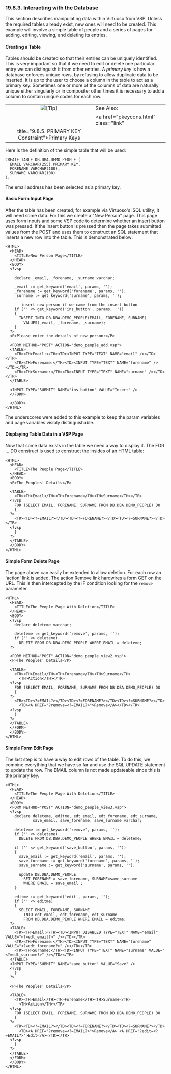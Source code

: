 <div>

<div>

<div>

<div>

### 19.8.3. Interacting with the Database

</div>

</div>

</div>

This section describes manipulating data within Virtuoso from VSP.
Unless the required tables already exist, new ones will need to be
created. This example will involve a simple table of people and a series
of pages for adding, editing, viewing, and deleting its entries.

<div>

<div>

<div>

<div>

#### Creating a Table

</div>

</div>

</div>

Tables should be created so that their entries can be uniquely
identified. This is very important so that if we need to edit or delete
one particular entry we can distinguish it from other entries. A
<span class="emphasis">*primary key*</span> is how a database enforces
unique rows, by refusing to allow duplicate data to be inserted. It is
up to the user to choose a column in the table to act as a primary key.
Sometimes one or more of the columns of data are naturally unique either
singularly or in composite; other times it is necessary to add a column
to contain unique codes for each row.

<div>

|                            |                                                        |
|:--------------------------:|:-------------------------------------------------------|
| ![\[Tip\]](images/tip.png) | See Also:                                              |
|                            | <a href="pkeycons.html" class="link"                   
                              title="9.8.5. PRIMARY KEY Constraint">Primary Keys</a>  |

</div>

Here is the definition of the simple table that will be used:

``` programlisting
CREATE TABLE DB.DBA.DEMO_PEOPLE (
  EMAIL VARCHAR(255) PRIMARY KEY,
  FORENAME VARCHAR(100),
  SURNAME VARCHAR(100)
);
```

The email address has been selected as a primary key.

</div>

<div>

<div>

<div>

<div>

#### Basic Form Input Page

</div>

</div>

</div>

After the table has been created; for example via Virtuoso's iSQL
utility; it will need some data. For this we create a "New Person" page.
This page uses form inputs and some VSP code to determine whether an
insert button was pressed. If the insert button is pressed then the page
takes submitted values from the POST and uses them to construct an SQL
statement that inserts a new row into the table. This is demonstrated
below:

``` programlisting
<HTML>
  <HEAD>
    <TITLE>New Person Page</TITLE>
  </HEAD>
  <BODY>
  <?vsp

    declare _email, _forename, _surname varchar;

    _email := get_keyword('email', params, '');
    _forename := get_keyword('forename', params, '');
    _surname := get_keyword('surname', params, '');

    -- insert new person if we came from the insert button
    if ('' <> get_keyword('ins_button', params, ''))
    {
      INSERT INTO DB.DBA.DEMO_PEOPLE(EMAIL, FORENAME, SURNAME)
        VALUES(_email, _forename, _surname);
    }
  ?>
  <P>Please enter the details of new person:</P>

  <FORM METHOD="POST" ACTION="demo_people_add.vsp">
  <TABLE>
    <TR><TH>Email:</TH><TD><INPUT TYPE="TEXT" NAME="email" /></TD></TR>
    <TR><TH>Forename:</TH><TD><INPUT TYPE="TEXT" NAME="forename" /></TD></TR>
    <TR><TH>Surname:</TH><TD><INPUT TYPE="TEXT" NAME="surname" /></TD></TR>
  </TABLE>

  <INPUT TYPE="SUBMIT" NAME="ins_button" VALUE="Insert" />
  </FORM>

  </BODY>
</HTML>
```

The underscores were added to this example to keep the param variables
and page variables visibly distinguishable.

</div>

<div>

<div>

<div>

<div>

#### Displaying Table Data in a VSP Page

</div>

</div>

</div>

Now that some data exists in the table we need a way to display it. The
FOR ... DO construct is used to construct the insides of an HTML table:

``` programlisting
<HTML>
  <HEAD>
    <TITLE>The People Page</TITLE>
  </HEAD>
  <BODY>
  <P>The Peoples' Details</P>

  <TABLE>
    <TR><TH>Email</TH><TH>Forename</TH><TH>Surname</TH></TR>
  <?vsp
    FOR (SELECT EMAIL, FORENAME, SURNAME FROM DB.DBA.DEMO_PEOPLE) DO
    {
  ?>
    <TR><TD><?=EMAIL?></TD><TD><?=FORENAME?></TD><TD><?=SURNAME?></TD></TR>
  <?vsp
    }
  ?>
  </TABLE>
  </BODY>
</HTML>
```

</div>

<div>

<div>

<div>

<div>

#### Simple Form Delete Page

</div>

</div>

</div>

The page above can easily be extended to allow deletion. For each row an
'action' link is added. The action Remove link hardwires a form GET on
the URL. This is then intercepted by the IF condition looking for the
*`remove`* parameter.

``` programlisting
<HTML>
  <HEAD>
    <TITLE>The People Page With Deletion</TITLE>
  </HEAD>
  <BODY>
  <?vsp
    declare deleteme varchar;

    deleteme := get_keyword('remove', params, '');
    if ('' <> deleteme)
      DELETE FROM DB.DBA.DEMO_PEOPLE WHERE EMAIL = deleteme;
  ?>

  <FORM METHOD="POST" ACTION="demo_people_view2.vsp">
  <P>The Peoples' Details</P>

  <TABLE>
    <TR><TH>Email</TH><TH>Forename</TH><TH>Surname</TH>
      <TH>Action</TH></TR>
  <?vsp
    FOR (SELECT EMAIL, FORENAME, SURNAME FROM DB.DBA.DEMO_PEOPLE) DO
    {
  ?>
    <TR><TD><?=EMAIL?></TD><TD><?=FORENAME?></TD><TD><?=SURNAME?></TD>
      <TD><A HREF="?remove=<?=EMAIL?>">Remove</A></TD></TR>
  <?vsp
    }
  ?>
  </TABLE>
  </FORM>
  </BODY>
</HTML>
```

</div>

<div>

<div>

<div>

<div>

#### Simple Form Edit Page

</div>

</div>

</div>

The last step is to have a way to edit rows of the table. To do this, we
combine everything that we have so far and use the SQL UPDATE statement
to update the row. The EMAIL column is not made updateable since this is
the primary key.

``` programlisting
<HTML>
  <HEAD>
    <TITLE>The People Page With Deletion</TITLE>
  </HEAD>
  <BODY>
  <FORM METHOD="POST" ACTION="demo_people_view3.vsp">
  <?vsp
    declare deleteme, editme, edt_email, edt_forename, edt_surname,
            save_email, save_forename, save_surname varchar;

    deleteme := get_keyword('remove', params, '');
    if ('' <> deleteme)
      DELETE FROM DB.DBA.DEMO_PEOPLE WHERE EMAIL = deleteme;

    if ('' <> get_keyword('save_button', params, ''))
    {
      save_email := get_keyword('email', params, '');
      save_forename := get_keyword('forename', params, '');
      save_surname := get_keyword('surname', params, '');

      update DB.DBA.DEMO_PEOPLE
        SET FORENAME = save_forename, SURNAME=save_surname
        WHERE EMAIL = save_email ;
    }

    editme := get_keyword('edit', params, '');
    if ('' <> editme)
    {
      SELECT EMAIL, FORENAME, SURNAME
        INTO edt_email, edt_forename, edt_surname
        FROM DB.DBA.DEMO_PEOPLE WHERE EMAIL = editme;
  ?>
  <TABLE>
    <TR><TH>Email:</TH><TD><INPUT DISABLED TYPE="TEXT" NAME="email" VALUE="<?=edt_email?>" /></TD></TR>
    <TR><TH>Forename:</TH><TD><INPUT TYPE="TEXT" NAME="forename" VALUE="<?=edt_forename?>" /></TD></TR>
    <TR><TH>Surname:</TH><TD><INPUT TYPE="TEXT" NAME="surname" VALUE="<?=edt_surname?>" /></TD></TR>
  </TABLE>
  <INPUT TYPE="SUBMIT" NAME="save_button" VALUE="Save" />
  <?vsp
    }
  ?>

  <P>The Peoples' Details</P>

  <TABLE>
    <TR><TH>Email</TH><TH>Forename</TH><TH>Surname</TH>
      <TH>Action</TH></TR>
  <?vsp
    FOR (SELECT EMAIL, FORENAME, SURNAME FROM DB.DBA.DEMO_PEOPLE) DO
    {
  ?>
    <TR><TD><?=EMAIL?></TD><TD><?=FORENAME?></TD><TD><?=SURNAME?></TD>
      <TD><A HREF="?remove=<?=EMAIL?>">Remove</A> <A HREF="?edit=<?=EMAIL?>">Edit</A></TD></TR>
  <?vsp
    }
  ?>
  </TABLE>
  </FORM>
  </BODY>
</HTML>
```

</div>

</div>
